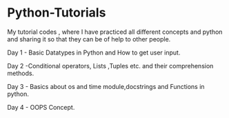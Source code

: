# Python-Tutorials
My tutorial codes , where I have practiced all different concepts and python and sharing it so that they can be of help to other people.

Day 1 - Basic Datatypes in Python and How to get user input.

Day 2 -Conditional operators, Lists ,Tuples etc. and their comprehension methods.

Day 3 - Basics about os and time module,docstrings and Functions in python.

Day 4 - OOPS Concept.

